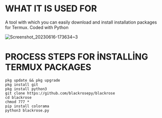 # WHAT IT IS USED FOR

A tool with which you can easily download and install
installation packages for Termux. Coded with Python


![Screenshot_20230616-173634~3](https://github.com/blackrosepy/blackrose/assets/136823042/69ca6266-9aee-4a2a-9d2a-226462bff361)

# PROCESS STEPS FOR İNSTALLİNG TERMUX PACKAGES
    pkg update && pkg upgrade
    pkg install git
    pkg install python3
    git clone https://github.com/blackrosepy/blackrose
    cd blackrose
    chmod 777 *
    pip install colorama
    python3 blackrose.py
